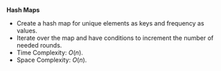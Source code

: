 **Hash Maps**
- Create a hash map for unique elements as keys and frequency as values. 
- Iterate over the map and have conditions to increment the number of needed rounds. 
- Time Complexity: $O(n)$. 
- Space Complexity: $O(n)$. 